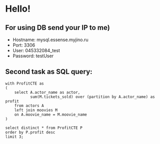# Hello!

## For using DB send your IP to me)

- Hostname: mysql.essense.myjino.ru
- Port: 3306
- User: 045332084_test
- Password: testUser

## Second task as SQL query:
```
with ProfitCTE as 
(
	select A.actor_name as actor,
		   sum(M.tickets_sold) over (partition by A.actor_name) as profit
	from actors A
	left join moovies M
	on A.moovie_name = M.moovie_name
)

select distinct * from ProfitCTE P
order by P.profit desc
limit 3;
```

